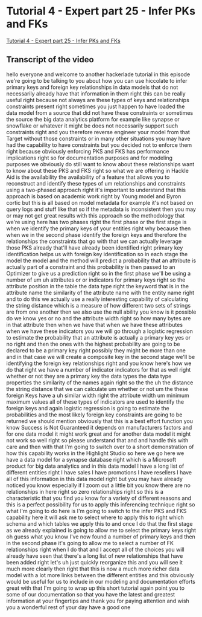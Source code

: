 
# Tutorial 4 - Expert part 25 - Infer PKs and FKs

[Tutorial 4 - Expert part 25 - Infer PKs and FKs](https://community.hackolade.com/slides/slide/infer-pks-and-fks-32?fullscreen=1)

## Transcript of the video

hello everyone and welcome to another hackerlade tutorial in this episode we're going to be talking to you about how you can use hiccolate to infer primary keys and foreign key relationships in data models that do not necessarily already have that information in them right this can be really useful right because not always are these types of keys and relationships constraints present right sometimes you just happen to have loaded the data model from a source that did not have these constraints or sometimes the source the big data analytics platform for example like synapse or snowflake or whatever it might be does not necessarily support such constraints right and you therefore reverse engineer your model from that Target without those constraints or in many other situations you may have had the capability to have constraints but you decided not to enforce them right because obviously enforcing PKS and FKS has performance implications right so for documentation purposes and for modeling purposes we obviously do still want to know about these relationships want to know about these PKS and FKS right so what we are offering in Hackle Aid is the availability the availability of a feature that allows you to reconstruct and identify these types of um relationships and constraints using a two-phased approach right it's important to understand that this approach is based on academic work right by Young model and Byron cortic but this is all based on model metadata for example it's not based on query logs and stuff like that so if the metadata is inconsistent then you may or may not get great results with this approach so the methodology that we're using here has two phases right the first phase or the first stage is when we identify the primary keys of your entities right why because then when we in the second phase identify the foreign keys and therefore the relationships the constraints that go with that we can actually leverage those PKS already that'll have already been identified right primary key identification helps us with foreign key identification so in each stage the model the model and the method will predict a probability that an attribute is actually part of a constraint and this probability is then passed to an Optimizer to give us a prediction right so in the first phase we'll be using a number of um uh attributes or or indicators for primary keys right so the attribute position in the table the data type right the keyword that is in the attribute name the similarity of the attribute name with the entity name right and to do this we actually use a really interesting capability of calculating the string distance which is a measure of how different two sets of strings are from one another then we also use the null ability you know is it possible do we know yes or no and the attribute width right so how many bytes are in that attribute then when we have that when we have these attributes when we have these indicators you we will go through a logistic regression to estimate the probability that an attribute is actually a primary key yes or no right and then the ones with the highest probability are going to be declared to be a primary key right possibly they might be more than one and in that case we will create a composite key in the second stage we'll be identifying the foreign key relationships right and you know here's how we do that right we have a number of indicator indicators for that as well right whether or not they are a primary key the data types the data type properties the similarity of the names again right so the the uh the distance the string distance that we can calculate um whether or not um the these foreign Keys have a uh similar width right the attribute width um minimum maximum values all of these types of indicators are used to identify the foreign keys and again logistic regression is going to estimate the probabilities and the most likely foreign key constraints are going to be returned we should mention obviously that this is a best effort function you know Success is Not Guaranteed it depends on manufacturers factors and for one data model it might work great and for another data model it might not work so well right so please understand that and and handle this with care and then with that I'm going to switch over to a short demonstration of how this capability works in the Highlight Studio so here we go here we have a data model for a synapse database right which is a Microsoft product for big data analytics and in this data model I have a long list of different entities right I have sales I have promotions I have resellers I have all of this information in this data model right but you may have already noticed you know especially if I zoom out a little bit you know there are no relationships in here right so zero relationships right so this is a characteristic that you find you know for a variety of different reasons and this is a perfect possibility for us to apply this inferencing technique right so what I'm going to do here is I'm going to switch to the infer PKS and FKS capability here it will ask me to select where to apply this to right which schema and which tables we apply this to and once I do that the first stage as we already explained is going to allow me to select the primary keys right oh guess what you know I've now found a number of primary keys and then in the second phase it's going to allow me to select a number of FK relationships right when I do that and I accept all of the choices you will already have seen that there's a long list of new relationships that have been added right let's uh just quickly reorganize this and you will see it much more clearly then right that this is now a much more richer data model with a lot more links between the different entities and this obviously would be useful for us to include in our modeling and documentation efforts great with that I'm going to wrap up this short tutorial again point you to some of our documentation so that you have the latest and greatest information at your fingertips and thank you for paying attention and wish you a wonderful rest of your day have a good one
